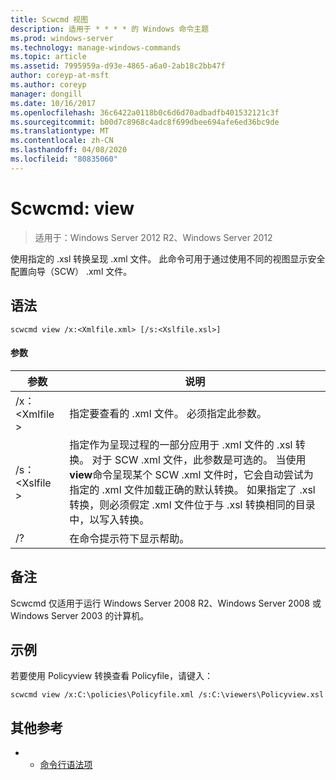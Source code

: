 ```yaml
---
title: Scwcmd 视图
description: 适用于 * * * * 的 Windows 命令主题
ms.prod: windows-server
ms.technology: manage-windows-commands
ms.topic: article
ms.assetid: 7995959a-d93e-4865-a6a0-2ab18c2bb47f
author: coreyp-at-msft
ms.author: coreyp
manager: dongill
ms.date: 10/16/2017
ms.openlocfilehash: 36c6422a0118b0c6d6d70adbadfb401532121c3f
ms.sourcegitcommit: b00d7c8968c4adc8f699dbee694afe6ed36bc9de
ms.translationtype: MT
ms.contentlocale: zh-CN
ms.lasthandoff: 04/08/2020
ms.locfileid: "80835060"
---
```

# <a name="scwcmd-view"></a>Scwcmd: view

> 适用于：Windows Server 2012 R2、Windows Server 2012

使用指定的 .xsl 转换呈现 .xml 文件。 此命令可用于通过使用不同的视图显示安全配置向导（SCW） .xml 文件。

## <a name="syntax"></a>语法

```
scwcmd view /x:<Xmlfile.xml> [/s:<Xslfile.xsl>]
```

#### <a name="parameters"></a>参数

|参数|说明|
|---------|-----------|
|/x：\<Xmlfile >|指定要查看的 .xml 文件。 必须指定此参数。|
|/s：\<Xslfile >|指定作为呈现过程的一部分应用于 .xml 文件的 .xsl 转换。 对于 SCW .xml 文件，此参数是可选的。 当使用**view**命令呈现某个 SCW .xml 文件时，它会自动尝试为指定的 .xml 文件加载正确的默认转换。 如果指定了 .xsl 转换，则必须假定 .xml 文件位于与 .xsl 转换相同的目录中，以写入转换。|
|/?|在命令提示符下显示帮助。|

## <a name="remarks"></a>备注

Scwcmd 仅适用于运行 Windows Server 2008 R2、Windows Server 2008 或 Windows Server 2003 的计算机。

## <a name="examples"></a><a name=BKMK_Examples></a>示例

若要使用 Policyview 转换查看 Policyfile，请键入：
```
scwcmd view /x:C:\policies\Policyfile.xml /s:C:\viewers\Policyview.xsl
```

## <a name="additional-references"></a>其他参考

-   - [命令行语法项](command-line-syntax-key.md)